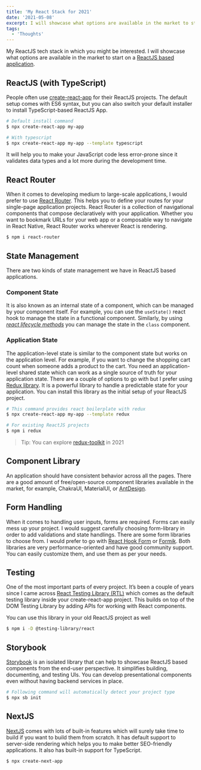 ```yaml
---
title: 'My React Stack for 2021'
date: '2021-05-08'
excerpt: I will showcase what options are available in the market to start on a ReactJS based application.
tags:
  - 'Thoughts'
---
```


My ReactJS tech stack in which you might be interested. I will showcase what options are available in the market to start on a [ReactJS based application](https://learnwithgurpreet.com/structure-your-frontend-project/).

## ReactJS (with TypeScript)

People often use [create-react-app](https://github.com/facebook/create-react-app) for their ReactJS projects. The default setup comes with ES6 syntax, but you can also switch your default installer to install TypeScript-based ReactJS App.

```bash
# Default install command
$ npx create-react-app my-app

# With typescript
$ npx create-react-app my-app --template typescript
```

It will help you to make your JavaScript code less error-prone since it validates data types and a lot more during the development time.

## React Router

When it comes to developing medium to large-scale applications, I would prefer to use [React Router](https://reactrouter.com/). This helps you to define your routes for your single-page application projects. React Router is a collection of navigational components that compose declaratively with your application. Whether you want to bookmark URLs for your web app or a composable way to navigate in React Native, React Router works wherever React is rendering.

```bash
$ npm i react-router
```

## State Management

There are two kinds of state management we have in ReactJS based applications.

### Component State

It is also known as an internal state of a component, which can be managed by your component itself. For example, you can use the `useState()` react hook to manage the state in a functional component. Similarly, by using _[react lifecycle methods](https://reactjs.org/docs/state-and-lifecycle.html#adding-lifecycle-methods-to-a-class)_ you can manage the state in the `class` component.

### Application State

The application-level state is similar to the component state but works on the application level. For example, if you want to change the shopping cart count when someone adds a product to the cart. You need an application-level shared state which can work as a single source of truth for your application state. There are a couple of options to go with but I prefer using [Redux library](https://redux.js.org/). It is a powerful library to handle a predictable state for your application. You can install this library as the initial setup of your ReactJS project.

```bash
# This command provides react boilerplate with redux
$ npx create-react-app my-app --template redux

# For existing ReactJS projects
$ npm i redux
```

> Tip: You can explore [redux-toolkit](https://redux-toolkit.js.org/) in 2021

## Component Library

An application should have consistent behavior across all the pages. There are a good amount of free/open-source component libraries available in the market, for example, ChakraUI, MaterialUI, or [AntDesign](https://ant.design/docs/react/introduce).

## Form Handling

When it comes to handling user inputs, forms are required. Forms can easily mess up your project. I would suggest carefully choosing form-library in order to add validations and state handlings. There are some form libraries to choose from. I would prefer to go with [React Hook Form](https://react-hook-form.com/) or [Formik](https://formik.org/). Both libraries are very performance-oriented and have good community support. You can easily customize them, and use them as per your needs.

## Testing

One of the most important parts of every project. It’s been a couple of years since I came across [React Testing Library (RTL)](https://testing-library.com/docs/react-testing-library/intro/) which comes as the default testing library inside your create-react-app project. This builds on top of the DOM Testing Library by adding APIs for working with React components.

You can use this library in your old ReactJS project as well

```bash
$ npm i -D @testing-library/react
```

## Storybook

[Storybook](https://storybook.js.org/) is an isolated library that can help to showcase ReactJS based components from the end-user perspective. It simplifies building, documenting, and testing UIs. You can develop presentational components even without having backend services in place.

```bash
# Following command will automatically detect your project type
$ npx sb init
```

## NextJS

[NextJS](https://nextjs.org/) comes with lots of built-in features which will surely take time to build if you want to build them from scratch. It has default support to server-side rendering which helps you to make better SEO-friendly applications. It also has built-in support for TypeScript.

```bash
$ npx create-next-app
```

